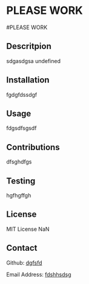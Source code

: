 # PLEASE WORK
#PLEASE WORK 

  ## Descritpion 
 
  sdgasdgsa
 undefined

  ## Installation 
 
   fgdgfdssdgf

  ## Usage 

   fdgsdfsgsdf

   ## Contributions 

   dfsghdfgs

  ## Testing 

   hgfhgffgh

   ## License 
 
   MIT License
 NaN

   ## Contact 
 
   Github: 
   [dgfsfd](github.com/dgfsfd)

  Email Address: 
  [fdshhsdsg](fdshhsdsg)
